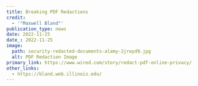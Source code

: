 ```yaml
---
title: Breaking PDF Redactions
credit:
  - '"Maxwell Bland"'
publication_type: news
date: 2022-11-25
date_: 2022-11-25
image:
  path: security-redacted-documents-alamy-2jrwyd9.jpg
  alt: PDF Redaction Image
primary_link: https://www.wired.com/story/redact-pdf-online-privacy/
other_links:
  - https://bland.web.illinois.edu/
---
```

